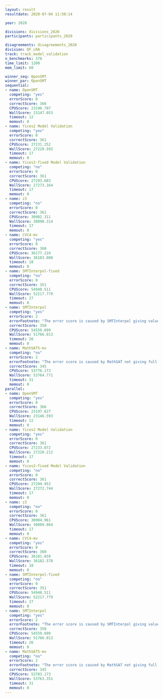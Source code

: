```yaml
---
layout: result
resultdate: 2020-07-04 11:50:14

year: 2020

divisions: divisions_2020
participants: participants_2020

disagreements: disagreements_2020
division: QF_LRA
track: track_model_validation
n_benchmarks: 378
time_limit: 1200
mem_limit: 60

winner_seq: OpenSMT
winner_par: OpenSMT
sequential:
- name: OpenSMT
  competing: "yes"
  errorScore: 0
  correctScore: 366
  CPUScore: 23196.707
  WallScore: 23147.053
  timeout: 12
  memout: 0
- name: Yices2 Model Validation
  competing: "yes"
  errorScore: 0
  correctScore: 361
  CPUScore: 27231.252
  WallScore: 27220.592
  timeout: 17
  memout: 0
- name: Yices2-fixed Model Validation
  competing: "no"
  errorScore: 0
  correctScore: 361
  CPUScore: 27293.683
  WallScore: 27273.164
  timeout: 17
  memout: 0
- name: z3
  competing: "no"
  errorScore: 0
  correctScore: 361
  CPUScore: 30902.311
  WallScore: 30890.314
  timeout: 17
  memout: 0
- name: CVC4-mv
  competing: "yes"
  errorScore: 0
  correctScore: 360
  CPUScore: 36177.219
  WallScore: 36183.088
  timeout: 18
  memout: 0
- name: SMTInterpol-fixed
  competing: "no"
  errorScore: 0
  correctScore: 351
  CPUScore: 54948.511
  WallScore: 52217.779
  timeout: 27
  memout: 0
- name: SMTInterpol
  competing: "yes"
  errorScore: 2
  errorFootnote: "The error score is caused by SMTInterpol giving values to defined functions (syntactic problems).  It does not indicate an unsoundness."
  correctScore: 350
  CPUScore: 54559.699
  WallScore: 51766.013
  timeout: 26
  memout: 0
- name: MathSAT5-mv
  competing: "no"
  errorScore: 2
  errorFootnote: "The error score is caused by MathSAT not giving full models (syntactic problems).  It does not indicate an unsoundness."
  correctScore: 345
  CPUScore: 53776.173
  WallScore: 53764.771
  timeout: 31
  memout: 0
parallel:
- name: OpenSMT
  competing: "yes"
  errorScore: 0
  correctScore: 366
  CPUScore: 23197.627
  WallScore: 23146.593
  timeout: 12
  memout: 0
- name: Yices2 Model Validation
  competing: "yes"
  errorScore: 0
  correctScore: 361
  CPUScore: 27233.072
  WallScore: 27220.212
  timeout: 17
  memout: 0
- name: Yices2-fixed Model Validation
  competing: "no"
  errorScore: 0
  correctScore: 361
  CPUScore: 27294.953
  WallScore: 27272.744
  timeout: 17
  memout: 0
- name: z3
  competing: "no"
  errorScore: 0
  correctScore: 361
  CPUScore: 30904.961
  WallScore: 30889.864
  timeout: 17
  memout: 0
- name: CVC4-mv
  competing: "yes"
  errorScore: 0
  correctScore: 360
  CPUScore: 36181.659
  WallScore: 36182.578
  timeout: 18
  memout: 0
- name: SMTInterpol-fixed
  competing: "no"
  errorScore: 0
  correctScore: 351
  CPUScore: 54948.511
  WallScore: 52217.779
  timeout: 27
  memout: 0
- name: SMTInterpol
  competing: "yes"
  errorScore: 2
  errorFootnote: "The error score is caused by SMTInterpol giving values to defined functions (syntactic problems).  It does not indicate an unsoundness."
  correctScore: 350
  CPUScore: 54559.699
  WallScore: 51766.013
  timeout: 26
  memout: 0
- name: MathSAT5-mv
  competing: "no"
  errorScore: 2
  errorFootnote: "The error score is caused by MathSAT not giving full models (syntactic problems).  It does not indicate an unsoundness."
  correctScore: 345
  CPUScore: 53783.173
  WallScore: 53763.351
  timeout: 31
  memout: 0
---
```

